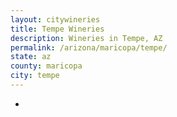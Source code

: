 ```yaml
---
layout: citywineries
title: Tempe Wineries
description: Wineries in Tempe, AZ
permalink: /arizona/maricopa/tempe/
state: az
county: maricopa
city: tempe
---
```

-
